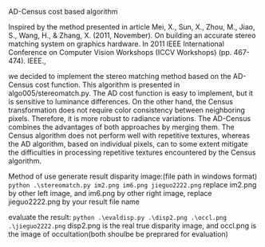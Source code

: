 AD-Census cost based algorithm

Inspired by the method presented in article 
Mei, X., Sun, X., Zhou, M., Jiao, S., Wang, H., & Zhang, X. (2011, November). On building an
accurate stereo matching system on graphics hardware. In 2011 IEEE International Conference
on Computer Vision Workshops (ICCV Workshops) (pp. 467-474). IEEE., 

we decided to implement the stereo matching method based on the AD-Census cost function. 
This algorithm is presented in algo005/stereomatch.py. 
The AD cost function is easy to implement, but it is sensitive to luminance differences. On the other hand, the Census transformation does not require color consistency between neighboring pixels. 
Therefore, it is more robust to radiance variations. The AD-Census combines the advantages of both approaches by merging them. 
The Census algorithm does not perform well with repetitive textures, whereas the AD algorithm, based on individual pixels, can to some extent mitigate the difficulties in processing repetitive textures encountered by the Census algorithm.

Method of use
generate result disparity image:(file path in windows format)
`python .\stereomatch.py im2.png im6.png jieguo2222.png`
replace im2.png by other left image, and im6.png by other right image, replace jieguo2222.png by your result file name

evaluate the result:
`python .\evaldisp.py .\disp2.png .\occl.png .\jieguo2222.png`
disp2.png is the real true disparity image, and occl.png is the image of occultation(both shoulbe be preprared for evaluation)


